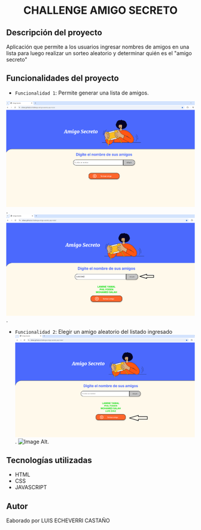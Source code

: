 
<h1 align="center">CHALLENGE AMIGO SECRETO</h1>

<h2>Descripción del proyecto</h2>

<p>Aplicación que permite a los usuarios ingresar nombres de amigos en una lista para luego realizar un sorteo aleatorio y determinar quién es el "amigo secreto"</p>

## Funcionalidades del proyecto
- `Funcionalidad 1`: Permite generar una lista de amigos.
  
![Image Alt](https://github.com/elileec/challenge-amigo-secreto_esp-main/blob/e4c9f6c220540bc8d2f48ce92ccecb721023414e/portal1.PNG).
![Image Alt](https://github.com/elileec/challenge-amigo-secreto_esp-main/blob/f9c37a0e40717f61fb54de3e42e70a73e6401389/portal2.PNG).
- `Funcionalidad 2`: Elegir un amigo aleatorio del listado ingresado
  ![Image Alt](https://github.com/elileec/challenge-amigo-secreto_esp-main/blob/c4a992454627b4997b94eeaf3a2154aac34d8c1c/portal3.PNG).
  ![Image Alt]().

## Tecnologías utilizadas
- HTML
- CSS
- JAVASCRIPT

## Autor
Eaborado por LUIS ECHEVERRI CASTAÑO
